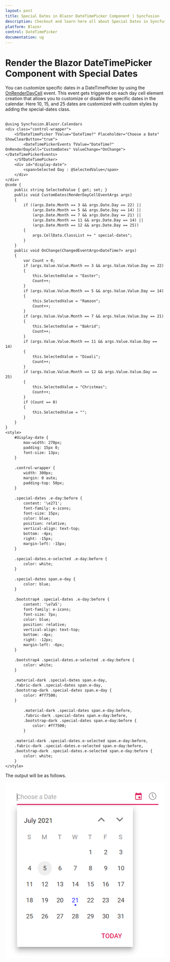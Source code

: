 ```yaml
---
layout: post
title: Special Dates in Blazor DateTimePicker Component | Syncfusion
description: Checkout and learn here all about Special Dates in Syncfusion Blazor DateTimePicker component and more.
platform: Blazor
control: DateTimePicker
documentation: ug
---
```


# Render the Blazor DateTimePicker Component with Special Dates

You can customize specific dates in a DateTimePicker by using the [OnRenderDayCell](https://help.syncfusion.com/cr/blazor/Syncfusion.Blazor.Calendars.DateTimePickerEvents-1.html#Syncfusion_Blazor_Calendars_DateTimePickerEvents_1_OnRenderDayCell) event. This event gets triggered on each day cell element creation that allows you to customize or disable the specific dates in the calendar. Here 10, 15, and 25 dates are customized with custom styles by adding the special-dates class.

```cshtml

@using Syncfusion.Blazor.Calendars
<div class="control-wrapper">
    <SfDateTimePicker TValue="DateTime?" Placeholder="Choose a Date" ShowClearButton="true">
        <DateTimePickerEvents TValue="DateTime?" OnRenderDayCell="CustomDates" ValueChange="OnChange"></DateTimePickerEvents>
    </SfDateTimePicker>
    <div id="display-date">
        <span>Selected Day : @SelectedValue</span>
    </div>
</div>
@code {
    public string SelectedValue { get; set; }
    public void CustomDates(RenderDayCellEventArgs args)
    {
        if ((args.Date.Month == 3 && args.Date.Day == 22) ||
            (args.Date.Month == 5 && args.Date.Day == 14) ||
            (args.Date.Month == 7 && args.Date.Day == 21) ||
            (args.Date.Month == 11 && args.Date.Day == 14) ||
            (args.Date.Month == 12 && args.Date.Day == 25))
        {
            args.CellData.ClassList += " special-dates";
        }
    }
    public void OnChange(ChangedEventArgs<DateTime?> args)
    {
        var Count = 0;
        if (args.Value.Value.Month == 3 && args.Value.Value.Day == 22)
        {
            this.SelectedValue = "Easter";
            Count++;
        }
        if (args.Value.Value.Month == 5 && args.Value.Value.Day == 14)
        {
            this.SelectedValue = "Ramzon";
            Count++;
        }
        if (args.Value.Value.Month == 7 && args.Value.Value.Day == 21)
        {
            this.SelectedValue = "Bakrid";
            Count++;
        }
        if (args.Value.Value.Month == 11 && args.Value.Value.Day == 14)
        {
            this.SelectedValue = "Diwali";
            Count++;
        }
        if (args.Value.Value.Month == 12 && args.Value.Value.Day == 25)
        {
            this.SelectedValue = "Christmas";
            Count++;
        }
        if (Count == 0)
        {
            this.SelectedValue = "";
        }
    }
}
<style>
    #display-date {
        max-width: 270px;
        padding: 15px 0;
        font-size: 13px;
    }

    .control-wrapper {
        width: 300px;
        margin: 0 auto;
        padding-top: 50px;
    }

    .special-dates .e-day:before {
        content: '\e271';
        font-family: e-icons;
        font-size: 15px;
        color: blue;
        position: relative;
        vertical-align: text-top;
        bottom: -4px;
        right: -15px;
        margin-left: -15px;
    }

    .special-dates.e-selected .e-day:before {
        color: white;
    }

    .special-dates span.e-day {
        color: blue;
    }

    .bootstrap4 .special-dates .e-day:before {
        content: '\e7a5';
        font-family: e-icons;
        font-size: 7px;
        color: blue;
        position: relative;
        vertical-align: text-top;
        bottom: -4px;
        right: -12px;
        margin-left: -6px;
    }

    .bootstrap4 .special-dates.e-selected .e-day:before {
        color: white;
    }

    .material-dark .special-dates span.e-day,
    .fabric-dark .special-dates span.e-day,
    .bootstrap-dark .special-dates span.e-day {
        color: #ff7500;
    }

        .material-dark .special-dates span.e-day:before,
        .fabric-dark .special-dates span.e-day:before,
        .bootstrap-dark .special-dates span.e-day:before {
            color: #ff7500;
        }

    .material-dark .special-dates.e-selected span.e-day:before,
    .fabric-dark .special-dates.e-selected span.e-day:before,
    .bootstrap-dark .special-dates.e-selected span.e-day:before {
        color: white;
    }
</style>

```

The output will be as follows.

![Blazor DateTimePicker Special Dates](./images/blazor_datetimepicker_special_dates.png)



